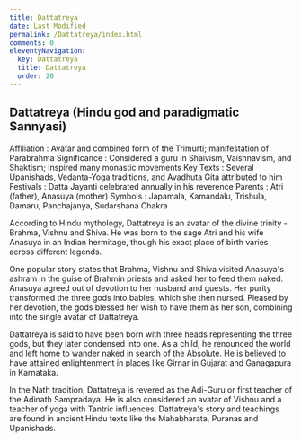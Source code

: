 ```yaml
---
title: Dattatreya
date: Last Modified
permalink: /Dattatreya/index.html
comments: 0
eleventyNavigation:
  key: Dattatreya
  title: Dattatreya
  order: 20 
---
```


## Dattatreya (Hindu god and paradigmatic Sannyasi)

Affiliation : Avatar and combined form of the Trimurti; manifestation of Parabrahma
Significance : Considered a guru in Shaivism, Vaishnavism, and Shaktism; inspired many monastic movements
Key Texts : Several Upanishads, Vedanta-Yoga traditions, and Avadhuta Gita attributed to him
Festivals : Datta Jayanti celebrated annually in his reverence
Parents : Atri (father), Anasuya (mother)
Symbols : Japamala, Kamandalu, Trishula, Damaru, Panchajanya, Sudarshana Chakra

According to Hindu mythology, Dattatreya is an avatar of the divine trinity - Brahma, Vishnu and Shiva. He was born to the sage Atri and his wife Anasuya in an Indian hermitage, though his exact place of birth varies across different legends.

One popular story states that Brahma, Vishnu and Shiva visited Anasuya's ashram in the guise of Brahmin priests and asked her to feed them naked. Anasuya agreed out of devotion to her husband and guests. Her purity transformed the three gods into babies, which she then nursed. Pleased by her devotion, the gods blessed her wish to have them as her son, combining into the single avatar of Dattatreya.

Dattatreya is said to have been born with three heads representing the three gods, but they later condensed into one. As a child, he renounced the world and left home to wander naked in search of the Absolute. He is believed to have attained enlightenment in places like Girnar in Gujarat and Ganagapura in Karnataka.

In the Nath tradition, Dattatreya is revered as the Adi-Guru or first teacher of the Adinath Sampradaya. He is also considered an avatar of Vishnu and a teacher of yoga with Tantric influences. Dattatreya's story and teachings are found in ancient Hindu texts like the Mahabharata, Puranas and Upanishads.


